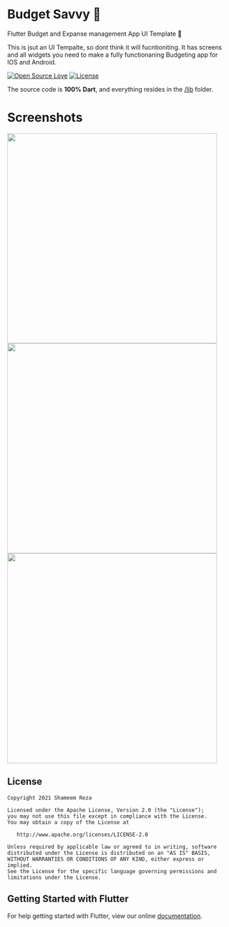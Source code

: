 # Budget Savvy :memo:

Flutter Budget and Expanse management App UI Template 📝

This is jsut an UI Tempalte, so dont think it will fucntioniting. It has screens and all widgets you need to make a fully functionaning Budgeting app for IOS and Android.

[![Open Source Love](https://badges.frapsoft.com/os/v1/open-source.svg?v=102)](https://opensource.org/licenses/Apache-2.0)
[![License](https://img.shields.io/badge/license-Apache%202.0-blue.svg)](https://github.com/shameemreza/budgetsavvy/blob/main/LICENSE)

The source code is **100% Dart**, and everything resides in the [/lib](https://github.com/shameemreza/budgetsavvy/tree/master/lib) folder.

# Screenshots

<img height="480px" src="assets/images/preview_01.png"><img height="480px" src="assets/images/preview_02.png"><img height="480px" src="assets/images/preview_03.png">

## License

```
Copyright 2021 Shameem Reza

Licensed under the Apache License, Version 2.0 (the "License");
you may not use this file except in compliance with the License.
You may obtain a copy of the License at

   http://www.apache.org/licenses/LICENSE-2.0

Unless required by applicable law or agreed to in writing, software
distributed under the License is distributed on an "AS IS" BASIS,
WITHOUT WARRANTIES OR CONDITIONS OF ANY KIND, either express or implied.
See the License for the specific language governing permissions and
limitations under the License.
```

## Getting Started with Flutter

For help getting started with Flutter, view our online
[documentation](https://flutter.io/).

